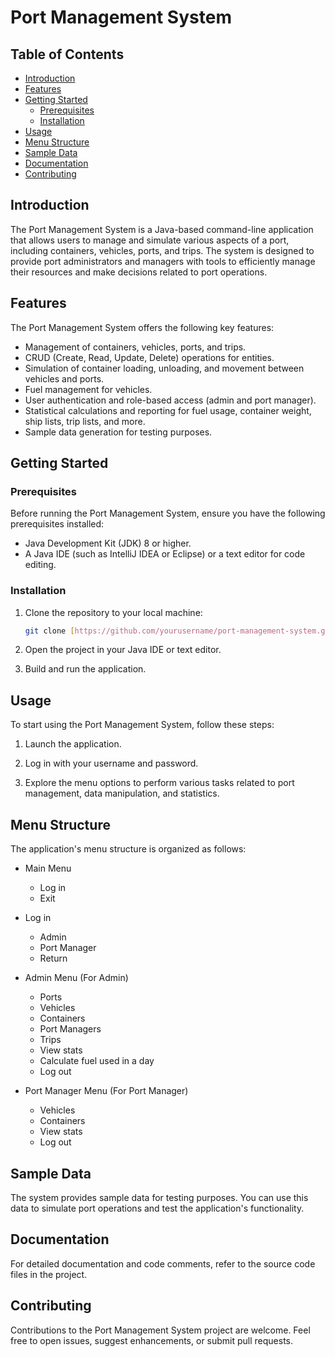 # Port Management System

## Table of Contents
- [Introduction](#introduction)
- [Features](#features)
- [Getting Started](#getting-started)
  - [Prerequisites](#prerequisites)
  - [Installation](#installation)
- [Usage](#usage)
- [Menu Structure](#menu-structure)
- [Sample Data](#sample-data)
- [Documentation](#documentation)
- [Contributing](#contributing)

## Introduction

The Port Management System is a Java-based command-line application that allows users to manage and simulate various aspects of a port, including containers, vehicles, ports, and trips. The system is designed to provide port administrators and managers with tools to efficiently manage their resources and make decisions related to port operations.

## Features

The Port Management System offers the following key features:

- Management of containers, vehicles, ports, and trips.
- CRUD (Create, Read, Update, Delete) operations for entities.
- Simulation of container loading, unloading, and movement between vehicles and ports.
- Fuel management for vehicles.
- User authentication and role-based access (admin and port manager).
- Statistical calculations and reporting for fuel usage, container weight, ship lists, trip lists, and more.
- Sample data generation for testing purposes.

## Getting Started

### Prerequisites

Before running the Port Management System, ensure you have the following prerequisites installed:

- Java Development Kit (JDK) 8 or higher.
- A Java IDE (such as IntelliJ IDEA or Eclipse) or a text editor for code editing.

### Installation

1. Clone the repository to your local machine:

   ```bash
   git clone [https://github.com/yourusername/port-management-system.git](https://github.com/vtq2301/PortManagementSystem.git)
   ```

2. Open the project in your Java IDE or text editor.

3. Build and run the application.

## Usage

To start using the Port Management System, follow these steps:

1. Launch the application.

2. Log in with your username and password.

3. Explore the menu options to perform various tasks related to port management, data manipulation, and statistics.

## Menu Structure

The application's menu structure is organized as follows:

- Main Menu
  - Log in
  - Exit

- Log in
  - Admin
  - Port Manager
  - Return

- Admin Menu (For Admin)
  - Ports
  - Vehicles
  - Containers
  - Port Managers
  - Trips
  - View stats
  - Calculate fuel used in a day
  - Log out

- Port Manager Menu (For Port Manager)
  - Vehicles
  - Containers
  - View stats
  - Log out

## Sample Data

The system provides sample data for testing purposes. You can use this data to simulate port operations and test the application's functionality.

## Documentation

For detailed documentation and code comments, refer to the source code files in the project.

## Contributing

Contributions to the Port Management System project are welcome. Feel free to open issues, suggest enhancements, or submit pull requests.

